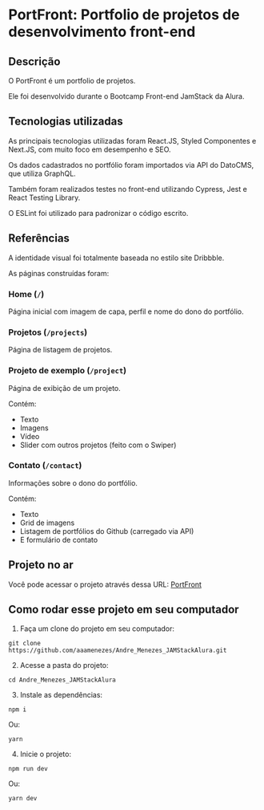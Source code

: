 # PortFront: Portfolio de projetos de desenvolvimento front-end

## Descrição

O PortFront é um portfolio de projetos.

Ele foi desenvolvido durante o Bootcamp Front-end JamStack da Alura.

## Tecnologias utilizadas

As principais tecnologias utilizadas foram React.JS, Styled Componentes e Next.JS, com muito foco em desempenho e SEO.

Os dados cadastrados no portfólio foram importados via API do DatoCMS, que utiliza GraphQL.

Também foram realizados testes no front-end utilizando Cypress, Jest e React Testing Library.

O ESLint foi utilizado para padronizar o código escrito.

## Referências

A identidade visual foi totalmente baseada no estilo site Dribbble.

As páginas construídas foram:

### Home (`/`)

Página inicial com imagem de capa, perfil e nome do dono do portfólio.

### Projetos (`/projects`)

Página de listagem de projetos.

### Projeto de exemplo (`/project`)

Página de exibição de um projeto.

Contém:

- Texto
- Imagens
- Vídeo
- Slider com outros projetos (feito com o Swiper)

### Contato (`/contact`)

Informações sobre o dono do portfólio.

Contém:

- Texto
- Grid de imagens
- Listagem de portfólios do Github (carregado via API)
- E formulário de contato

## Projeto no ar

Você pode acessar o projeto através dessa URL: [PortFront](https://portfront.vercel.app/)

## Como rodar esse projeto em seu computador

1. Faça um clone do projeto em seu computador:

```
git clone https://github.com/aaamenezes/Andre_Menezes_JAMStackAlura.git
```

2. Acesse a pasta do projeto:

```
cd Andre_Menezes_JAMStackAlura
```

3. Instale as dependências:

```
npm i
```

Ou:

```
yarn
```

4. Inicie o projeto:

```
npm run dev
```

Ou: 

```
yarn dev
```








<!--
# [nome do projeto]

## Descrição

- O que é
- O que faz
- Objetivo do projeto
- Requisitos para estar pronto
- Requisitos bônus

## Tecnologias utilizadas

- Linguagens
- Pré-processador
- Frameworks
- Servidor
- Backend
- API
- CMS headless

## Referências

- Identidade visual
- Recursos
- Publicação

## Projeto no ar

Você pode acessar o projeto [nome_do_projeto](URL_DA_LOJA) rodando em produção na [VERCEL?].

## Como rodar esse projeto em seu computador

1. Faça um clone do projeto em seu computador:

```
git clone ...
```

2. Acesse a pasta do projeto

```
cd 
```

3. Instale as dependências:

```
npm i
```

Ou:

```
yarn
```

4. Inicie o projeto:

```
npm run dev
```

Ou: 

```
yarn dev
```

-->















<!--

# Example app with styled-components

This example features how you use a different styling solution than [styled-jsx](https://github.com/zeit/styled-jsx) that also supports universal styles. That means we can serve the required styles for the first render within the HTML and then load the rest in the client. In this case we are using [styled-components](https://github.com/styled-components/styled-components).

For this purpose we are extending the `<Document />` and injecting the server side rendered styles into the `<head>`, and also adding the `babel-plugin-styled-components` (which is required for server side rendering). Additionally we set up a global [theme](https://www.styled-components.com/docs/advanced#theming) for styled-components using NextJS custom [`<App>`](https://nextjs.org/docs/advanced-features/custom-app) component.

## Deploy your own

Deploy the example using [Vercel](https://vercel.com?utm_source=github&utm_medium=readme&utm_campaign=next-example):

[![Deploy with Vercel](https://vercel.com/button)](https://vercel.com/new/git/external?repository-url=https://github.com/vercel/next.js/tree/canary/examples/with-styled-components&project-name=with-styled-components&repository-name=with-styled-components)

## How to use

Execute [`create-next-app`](https://github.com/vercel/next.js/tree/canary/packages/create-next-app) with [npm](https://docs.npmjs.com/cli/init) or [Yarn](https://yarnpkg.com/lang/en/docs/cli/create/) to bootstrap the example:

```bash
npx create-next-app --example with-styled-components with-styled-components-app
# or
yarn create next-app --example with-styled-components with-styled-components-app
```

Deploy it to the cloud with [Vercel](https://vercel.com/new?utm_source=github&utm_medium=readme&utm_campaign=next-example) ([Documentation](https://nextjs.org/docs/deployment)).

### Try it on CodeSandbox

[Open this example on CodeSandbox](https://codesandbox.io/s/github/vercel/next.js/tree/canary/examples/with-styled-components)

### Notes

When wrapping a [Link](https://nextjs.org/docs/api-reference/next/link) from `next/link` within a styled-component, the [as](https://styled-components.com/docs/api#as-polymorphic-prop) prop provided by `styled` will collide with the Link's `as` prop and cause styled-components to throw an `Invalid tag` error. To avoid this, you can either use the recommended [forwardedAs](https://styled-components.com/docs/api#forwardedas-prop) prop from styled-components or use a different named prop to pass to a `styled` Link.

<details>
<summary>Click to expand workaround example</summary>
<br />

**components/StyledLink.js**

```javascript
import Link from 'next/link'
import styled from 'styled-components'

const StyledLink = ({ as, children, className, href }) => (
  <Link href={href} as={as} passHref>
    <a className={className}>{children}</a>
  </Link>
)

export default styled(StyledLink)`
  color: #0075e0;
  text-decoration: none;
  transition: all 0.2s ease-in-out;

  &:hover {
    color: #40a9ff;
  }

  &:focus {
    color: #40a9ff;
    outline: none;
    border: 0;
  }
`
```

**pages/index.js**

```javascript
import StyledLink from '../components/StyledLink'

export default () => (
  <StyledLink href="/post/[pid]" forwardedAs="/post/abc">
    First post
  </StyledLink>
)
```

</details>

-->
